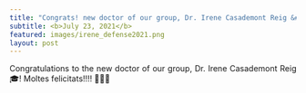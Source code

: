 ```yaml
---
title: "Congrats! new doctor of our group, Dr. Irene Casademont Reig &#127881;&#127881;&#127881;"
subtitle: <b>July 23, 2021</b>
featured: images/irene_defense2021.png
layout: post
---
```


<P ALIGN="justify"> Congratulations to the new doctor of our group,  	
Dr. Irene Casademont Reig &#127891;! Moltes felicitats!!!! &#127881;&#127881;&#127881;</p>
